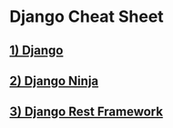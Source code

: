 # Django Cheat Sheet


<h2>
	<a href="lessons/1_django/README.md">
		1) Django
	</a>
</h2>


<h2>
	<a href="lessons/2_ninja/README.md">
		2) Django Ninja
	</a>
</h2>

<h2>
	<a href="lessons/3_rest/README.md">
		3) Django Rest Framework
	</a>
</h2>


